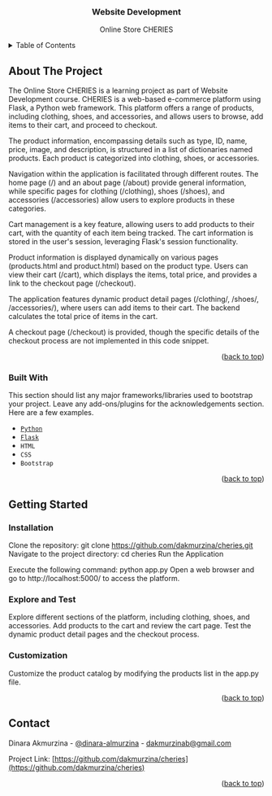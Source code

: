 <!-- PROJECT -->
<br />
<div align="center">
  <h3 align="center">Website Development</h3>
  <p align="center">
    Online Store CHERIES
    <br />
  </p>
</div>

<!-- TABLE OF CONTENTS -->
<details>
  <summary>Table of Contents</summary>
  <ol>
    <li>
      <a href="#about-the-project">About The Project</a>
      <ul>
        <li><a href="#built-with">Built With</a></li>
      </ul>
    </li>
    <li>
      <a href="#getting-started">Getting Started</a>
      <ul>
        <li><a href="#installation">Installation</a></li>
        <li><a href="#test-and-explore">Test and Explore</a></li>
        <li><a href="#customization">Test and Explore</a></li>
      </ul>
    </li>
    <li><a href="#contact">Contact</a></li>
  </ol>
</details>



<!-- ABOUT THE PROJECT -->
## About The Project

The Online Store CHERIES is a learning project as part of Website Development course. CHERIES is a web-based e-commerce platform using Flask, a Python web framework. This platform offers a range of products, including clothing, shoes, and accessories, and allows users to browse, add items to their cart, and proceed to checkout.

The product information, encompassing details such as type, ID, name, price, image, and description, is structured in a list of dictionaries named products. Each product is categorized into clothing, shoes, or accessories.

Navigation within the application is facilitated through different routes. The home page (/) and an about page (/about) provide general information, while specific pages for clothing (/clothing), shoes (/shoes), and accessories (/accessories) allow users to explore products in these categories.

Cart management is a key feature, allowing users to add products to their cart, with the quantity of each item being tracked. The cart information is stored in the user's session, leveraging Flask's session functionality.

Product information is displayed dynamically on various pages (products.html and product.html) based on the product type. Users can view their cart (/cart), which displays the items, total price, and provides a link to the checkout page (/checkout).

The application features dynamic product detail pages (/clothing/<id>, /shoes/<id>, /accessories/<id>), where users can add items to their cart. The backend calculates the total price of items in the cart.

A checkout page (/checkout) is provided, though the specific details of the checkout process are not implemented in this code snippet.

<p align="right">(<a href="#readme-top">back to top</a>)</p>



### Built With

This section should list any major frameworks/libraries used to bootstrap your project. Leave any add-ons/plugins for the acknowledgements section. Here are a few examples.

* [```Python```](https://www.python.org/)
* [```Flask```](https://flask.palletsprojects.com/en/3.0.x/)
* ```HTML```
* ```CSS```
* ```Bootstrap```

<p align="right">(<a href="#readme-top">back to top</a>)</p>



<!-- GETTING STARTED -->

## Getting Started

### Installation

Clone the repository: git clone https://github.com/dakmurzina/cheries.git
Navigate to the project directory: cd cheries
Run the Application

Execute the following command: python app.py
Open a web browser and go to http://localhost:5000/ to access the platform.

### Explore and Test

Explore different sections of the platform, including clothing, shoes, and accessories.
Add products to the cart and review the cart page.
Test the dynamic product detail pages and the checkout process.

### Customization

Customize the product catalog by modifying the products list in the app.py file.

<p align="right">(<a href="#readme-top">back to top</a>)</p>



<!-- CONTACT -->
## Contact

Dinara Akmurzina - [@dinara-almurzina](https://www.linkedin.com/in/dinara-akmurzina/) - dakmurzinab@gmail.com

Project Link: [https://github.com/dakmurzina/cheries](https://github.com/dakmurzina/cheries)

<p align="right">(<a href="#readme-top">back to top</a>)</p>





